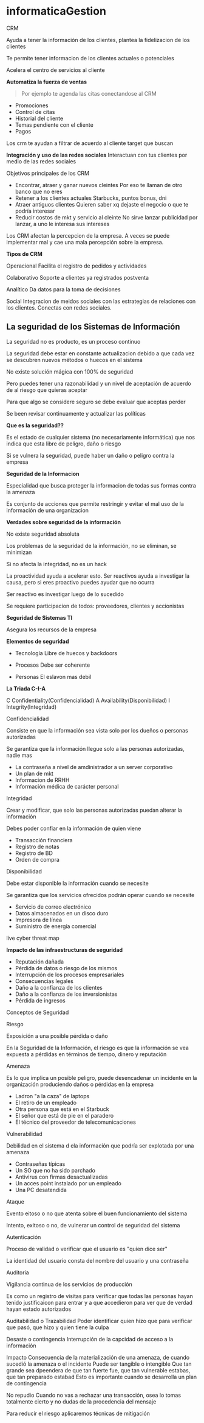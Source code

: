 # informaticaGestion

CRM 

Ayuda a  tener la información de los clientes, plantea la fidelizacion de los clientes

Te permite tener informacion de los clientes actuales o potenciales

Acelera el centro de servicios al cliente

**Automatiza la fuerza de ventas**
> Por ejemplo te agenda las citas conectandose al CRM
- Promociones
- Control de citas
- Historial del cliente
- Temas pendiente con el cliente
- Pagos

Los crm te ayudan a filtrar de acuerdo al cliente target que buscan

**Integración y uso de las redes sociales**
Interactuan con tus clientes por medio de las redes sociales

Objetivos principales de los CRM 
- Encontrar, atraer y ganar nuevos cleintes
    Por eso te llaman de otro banco que no eres
- Retener a los clientes actuales
    Starbucks, puntos bonus, dni 
- Atraer antiguos clientes
    Quieren saber xq dejaste el negocio o que te podría interesar
- Reducir costos de mkt y servicio al cleinte
    No sirve lanzar publicidad por lanzar, a uno le interesa sus intereses

Los CRM afectan la percepcion de la empresa. A veces se puede implementar mal y cae una mala percepción sobre la empresa. 

**Tipos de CRM**

Operacional
    Facilita el registro de pedidos y actividades

Colaborativo
    Soporte a clientes ya registrados postventa

Analítico
    Da datos para la toma de decisiones

Social
    Integracion de meidos sociales con las estrategias de relaciones con los clientes. Conectas con redes sociales.

## La seguridad de los Sistemas de Información

La seguridad no es producto, es un proceso continuo

La seguridad debe estar en constante actualizacion debido a que cada vez se descubren nuevos métodos o huecos en el sistema

No existe solución mágica con 100% de seguridad

Pero puedes tener una razonabilidad y un nivel de aceptación de acuerdo de al riesgo que quieras aceptar

Para que algo se considere seguro se debe evaluar que aceptas perder

Se been revisar continuamente y actualizar las políticas

**Que es la seguridad??**

Es el estado de cualquier sistema (no necesariamente informática) que nos indica que esta libre de peligro, daño o riesgo 

Si se vulnera la seguridad, puede haber un daño o peligro contra la empresa

**Seguridad de la Informacion**

Especialidad que busca proteger la informacion de todas sus formas contra la amenaza

Es conjunto de acciones que permite restringir y evitar el mal uso de la información de una organizacion

**Verdades sobre seguridad de la información**

No existe seguridad absoluta

Los problemas de la seguridad de la información, no se eliminan, se minimizan

Si no afecta la integridad, no es un hack

La proactividad ayuda a acelerar esto. Ser reactivos ayuda a investigar la causa, pero si eres proactivo puedes ayudar que no ocurra

Ser reactivo es investigar luego de lo sucedido

Se requiere participacion de todos: proveedores, clientes y accionistas

**Seguridad de Sistemas TI**

Asegura los recursos de la empresa

**Elementos de seguridad**

- Tecnología
    Libre de huecos y backdoors

- Procesos
    Debe ser coherente 

- Personas
    El eslavon mas debil

**La Triada C-I-A**

C Confidentiality(Confidencialidad)
A Availability(Disponibilidad)
I Integrity(Integridad)


Confidencialidad

Consiste en que la información sea vista solo por los dueños o personas autorizadas

Se garantiza que la información llegue solo a las personas autorizadas, nadie mas

- La contraseña a nivel de amdinistrador a un server corporativo
- Un plan de mkt
- Informacion de RRHH
- Información médica de carácter personal


Integridad

Crear y modificar, que solo las personas autorizadas puedan alterar la información

Debes poder confiar en la información de quien viene 

- Transacción financiera
- Registro de notas
- Registro de BD
- Orden de compra


Disponibilidad

Debe estar disponible la información cuando se necesite

Se garantiza que los servicios ofrecidos podrán operar cuando se necesite

- Servicio de correo electrónico
- Datos almacenados en un disco duro
- Impresora de línea
- Suministro de energía comercial

live cyber threat map


**Impacto de las infraestructuras de seguridad**
- Reputación dañada
- Pérdida de datos o riesgo de los mismos
- Interrupción de los procesos empresariales
- Consecuencias legales
- Daño a la confianza de los clientes
- Daño a la confianza de los inversionistas
- Pérdida de ingresos


Conceptos de Seguridad

Riesgo

Exposición a una posible pérdida o daño

En la Seguridad de la Información, el riesgo es que la información se vea expuesta a pérdidas en términos de tiempo, dinero y reputación

Amenaza

Es lo que implica un posible peligro, puede desencadenar un incidente en la organización produciendo daños o pérdidas en la empresa

- Ladron "a la caza" de laptops
- El retiro de un empleado
- Otra persona que está en el Starbuck
- El señor que está de pie en el paradero
- El técnico del proveedor de telecomunicaciones

Vulnerabilidad

Debilidad en el sistema d ela información que podría ser explotada por una amenaza

- Contraseñas típicas
- Un SO que no ha sido parchado
- Antivirus con firmas desactualizadas
- Un acces point instalado por un empleado
- Una PC desatendida

Ataque

Evento eitoso o no que atenta sobre el buen funcionamiento del sistema

Intento, exitoso o no, de vulnerar un control de seguridad del sistema


Autenticación

Proceso de validad o verificar que el usuario es "quien dice ser"

La identidad del usuario consta del nombre del usuario y una contraseña


Auditoría

Vigilancia continua de los servicios de producción

Es como un registro de visitas para verificar que todas las personas hayan tenido justificaicon para entrar y a que accedieron para ver que de verdad hayan estado autorizados


Auditabilidad o Trazabilidad
Poder identificar quien hizo que para verificar que pasó, que hizo y quien tiene la culpa

Desaste o contingencia
Interrupción de la capcidad de acceso a la información 

Impacto
Consecuencia de la materialización de una amenaza, de cuando sucedió la amenaza o el incidente
Puede ser tangible o intengible
Que tan grande sea dpeendera de que tan fuerte fue, que tan vulnerable estabas, que tan preparado estabad
Esto es importante cuando se desarrolla un plan de contingencia

No repudio
Cuando no vas a rechazar una transacción, osea lo tomas totalmente cierto y no dudas de la procedencia del mensaje

Para reducir el riesgo aplicaremos técnicas de mitigación

